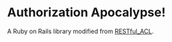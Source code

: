Authorization Apocalypse!
=========================

A Ruby on Rails library modified from [RESTful_ACL](http://github.com/mdarby/restful_acl/tree/master).
